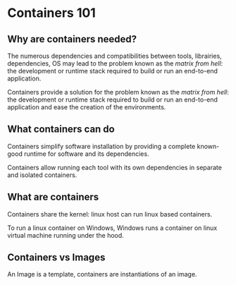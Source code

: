 # Containers 101

## Why are containers needed?

The numerous dependencies and compatibilities between tools, librairies, dependencies, OS may lead  to the problem known as the _matrix from hell_: the development or runtime stack required to build or run an end-to-end application.

Containers provide a solution for the problem known as the _matrix from hell_: the development or runtime stack required to build or run an end-to-end application and ease the creation of the environments.

## What containers can do

Containers simplify software installation by providing a complete known-good runtime for software and its dependencies. 

Containers allow running each tool with its own dependencies in separate and isolated containers.

## What are containers

Containers share the kernel: linux host can run linux based containers.

To run a linux container on Windows, Windows runs a container on linux virtual machine running under the hood.

## Containers vs Images

An Image is a template, containers are instantiations of an image.